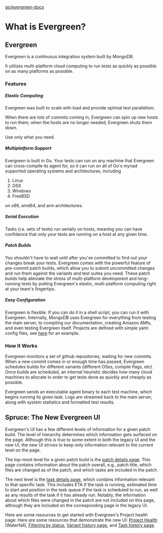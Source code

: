 [go/evergreen-docs](http://go/evergreen-docs)

# What is Evergreen?

## Evergreen
Evergreen is a continuous integration system built by MongoDB.

It utilizes multi-platform cloud computing to run tests as quickly as possible on as many platforms as possible.

### Features
##### Elastic Computing
Evergreen was built to scale with load and provide optimal test parallelism.

When there are lots of commits coming in, Evergreen can spin up new hosts to run them; when the hosts are no longer needed, Evergreen shuts them down.

Use only what you need.

##### Multiplatform Support
Evergreen is built in Go.
Your tests can run on any machine that Evergreen can cross-compile its agent for, so it can run on all of Go's myriad supported operating systems and architectures, including
 1. Linux
 2. OSX
 3. Windows
 4. FreeBSD

on x86, amd64, and arm architectures.

##### Serial Execution
Tasks (i.e. sets of tests) run serially on hosts, meaning you can have confidence that only your tests are running on a host at any given time.

##### Patch Builds
You shouldn't have to wait until after you've committed to find out your changes break your tests.
Evergreen comes with the powerful feature of pre-commit patch builds, which allow you to submit uncommitted changes and run them against the variants and test suites you need.
These patch builds help alleviate the stress of multi-platform development and long-running tests by putting Evergreen's elastic, multi-platform computing right at your team's fingertips.

##### Easy Configuration
Evergreen is flexible.
If you can do it in a shell script, you can run it with Evergreen.
Internally, MongoDB uses Evergreen for everything from testing the main server, to compiling our documentation, creating Amazon AMIs, and even testing Evergreen itself.
Projects are defined with simple yaml config files, see [here](https://github.com/evergreen-ci/sample/blob/master/evergreen.yml) for an example.

### How It Works
Evergreen monitors a set of github repositories, waiting for new commits.
When a new commit comes in or enough time has passed, Evergreen schedules builds for different variants (different OSes, compile flags, etc).
Once builds are scheduled, an internal heuristic decides how many cloud machines to allocate in order to get tests done as quickly and cheaply as possible.

Evergreen sends an executable agent binary to each test machine, which begins running its given task.
Logs are streamed back to the main server, along with system statistics and formatted test results.

## Spruce: The New Evergreen UI

Evergreen's UI has a few different levels of information for a given patch build. The level of hierarchy determines which information gets surfaced on the page. Although this is true to some extent in both the legacy UI and the new UI, the new UI strives to keep only information relevant to the current level on the page.

The top-most level for a given patch build is the [patch details page](https://spruce.mongodb.com/version/60b68d7da4cf47179e15accf/tasks?sorts=STATUS%3AASC%3BBASE_STATUS%3ADESC). This page contains information about the patch overall, e.g., patch title, which files are changed as of the patch, and which tasks are included in the patch.

The next level is the [task details page](https://spruce.mongodb.com/task/mongodb_mongo_master_enterprise_rhel_80_64_bit_dynamic_all_feature_flags_required_jsCore_patch_0ec70f6ac70716d9296a014d52e4cc99bf4e5695_60b68d7da4cf47179e15accf_21_06_01_19_43_26/logs?execution=0), which contains information relevant to that specific task. This includes ETA if the task is running, estimated time to start and position in the task queue if the task is scheduled to run, as well as any results of the task if it has already run. Notably, the information about which files were changed in the patch are not included on this page, although they are included on the corresponding page in the legacy UI.

Here are some resources to get started with Evergreen's Project health page: Here are some resources that demonstrate the new UI: [Project Health](https://app.tango.us/app/workflow/Evergreen--Onboarding-guide-for-the-new-project-health-page--7b74b28c80f448869a01730a450bc246) (Waterfall), [Filtering by status](https://app.tango.us/app/workflow/Status-icon-behavior--1db9909b454f4800b05774fa408f2924), [Variant history page](https://app.tango.us/app/workflow/Variant-History-fa73d48662f24e48842fc315130c483f), and [Task history page](https://app.tango.us/app/workflow/Task-History--23e6b3f043234a19988d6ab0a0729598).
